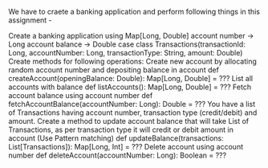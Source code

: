 We have to craete a banking application and perform following things in this assignment - 

Create a banking application using Map[Long, Double] 
account number -> Long
account balance -> Double
case class Transactions(transactionId: Long, accountNumber: Long, transactionType: String, amount: Double)
Create methods for following operations:
Create new account by allocating random account number and depositing balance in account
def createAccount(openingBalance: Double): Map[Long, Double] = ???
List all accounts with balance
def listAccounts(): Map[Long, Double] = ???
Fetch account balance using account number
def fetchAccountBalance(accountNumber: Long): Double = ???
You have a list of Transactions having account number, transaction type (credit/debit) and amount. Create a method to update account balance that will take List of Transactions, as per transaction type it will credit or debit amount in account (Use Pattern matching)
def updateBalance(transactions: List[Transactions]): Map[Long, Int] = ???
Delete account using account number
def deleteAccount(accountNumber: Long): Boolean = ???
